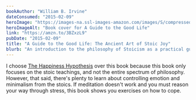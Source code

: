 ```yaml
---
bookAuthor: "William B. Irvine"
dateConsumed: "2015-02-09"
heroImage: "https://images-na.ssl-images-amazon.com/images/S/compressed.photo.goodreads.com/books/1547348819i/5617966.jpg"
heroImageAlt: "Book cover for A Guide to the Good Life"
link: "https://amzn.to/3BZxzL9"
pubDate: "2015-02-09"
title: "A Guide to the Good Life: The Ancient Art of Stoic Joy"
blurb: "An introduction to the philosophy of Stoicism as a practical guide to leading a fulfilling life. Irvine explores Stoic principles, including acceptance of what is beyond one's control, overcoming destructive emotions, and finding tranquility through a mindful and intentional approach to living."
---
```


I choose [The Happiness Hypothesis](/curation/books/2012-12-30-the-happiness-hypothesis) over this book because this book only focuses on the stoic teachings, and not the entire spectrum of philosophy. However, that said, there's plenty to learn about controlling emotion and minimalism from the stoics. If meditation doesn't work and you must reason your way through stress, this book shows you exercises on how to cope.
